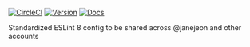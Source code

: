 [![CircleCI](https://circleci.com/gh/JaneJeon/eslint-config/tree/master.svg?style=shield)](https://circleci.com/gh/JaneJeon/eslint-config/tree/master)
[![Version](https://img.shields.io/npm/v/@janejeon/eslint-config)](https://www.npmjs.com/package/@janejeon/eslint-config)
[![Docs](https://img.shields.io/badge/docs-github-blue)](https://janejeon.github.io/eslint-config)

Standardized ESLint 8 config to be shared across @janejeon and other accounts
